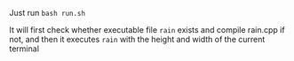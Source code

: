 Just run `bash run.sh`

It will first check whether executable file `rain` exists and compile rain.cpp if not, and then it executes `rain` with the height and width of the current terminal

